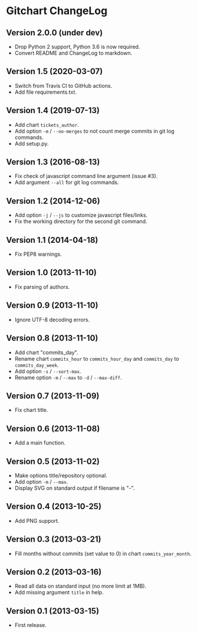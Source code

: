 # Gitchart ChangeLog

## Version 2.0.0 (under dev)

- Drop Python 2 support, Python 3.6 is now required.
- Convert README and ChangeLog to markdown.

## Version 1.5 (2020-03-07)

- Switch from Travis CI to GitHub actions.
- Add file requirements.txt.

## Version 1.4 (2019-07-13)

- Add chart `tickets_author`.
- Add option `-m` / `--no-merges` to not count merge commits in git log commands.
- Add setup.py.

## Version 1.3 (2016-08-13)

- Fix check of javascript command line argument (issue #3).
- Add argument `--all` for git log commands.

## Version 1.2 (2014-12-06)

- Add option `-j` / `--js` to customize javascript files/links.
- Fix the working directory for the second git command.

## Version 1.1 (2014-04-18)

- Fix PEP8 warnings.

## Version 1.0 (2013-11-10)

- Fix parsing of authors.

## Version 0.9 (2013-11-10)

- Ignore UTF-8 decoding errors.

## Version 0.8 (2013-11-10)

- Add chart "commits_day".
- Rename chart `commits_hour` to `commits_hour_day` and `commits_day` to `commits_day_week`.
- Add option `-s` / `--sort-max`.
- Rename option `-m` / `--max` to `-d` / `--max-diff`.

## Version 0.7 (2013-11-09)

- Fix chart title.

## Version 0.6 (2013-11-08)

- Add a main function.

## Version 0.5 (2013-11-02)

- Make options title/repository optional.
- Add option `-m` / `--max`.
- Display SVG on standard output if filename is "-".

## Version 0.4 (2013-10-25)

- Add PNG support.

## Version 0.3 (2013-03-21)

- Fill months without commits (set value to 0) in chart `commits_year_month`.

## Version 0.2 (2013-03-16)

- Read all data on standard input (no more limit at 1MB).
- Add missing argument `title` in help.

## Version 0.1 (2013-03-15)

- First release.
